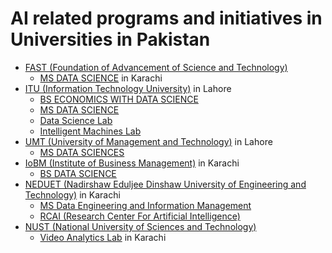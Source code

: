 # AI related programs and initiatives in Universities in Pakistan
- [FAST (Foundation of Advancement of Science and Technology)](http://www.nu.edu.pk/)
  - [MS DATA SCIENCE](http://www.nu.edu.pk/Program/MS(DS)) in Karachi
- [ITU (Information Technology University)](https://itu.edu.pk/) in Lahore
  - [BS ECONOMICS WITH DATA SCIENCE](https://itu.edu.pk/admissions/bs-economics-with-data-science/)
  - [MS DATA SCIENCE](https://itu.edu.pk/academics/ms-data-science/)
  - [Data Science Lab](https://itu.edu.pk/research/data-science-lab/)
  - [Intelligent Machines Lab](http://im.itu.edu.pk/)
- [UMT (University of Management and Technology)](https://www.umt.edu.pk/) in Lahore
  - [MS DATA SCIENCES](https://admissions.umt.edu.pk/prog/MS-DS.aspx)
- [IoBM (Institute of Business Management)](https://www.iobm.edu.pk/) in Karachi
  - [BS DATA SCIENCE](https://ccsis.iobm.edu.pk/bachelor-programs/bs-data-science/)
- [NEDUET (Nadirshaw Eduljee Dinshaw University of Engineering and Technology)](http://www.neduet.edu.pk/) in Karachi
  - [MS Data Engineering and Information Management](http://www.neduet.edu.pk/sites/default/files/users/admission/prospectus/postgraduate/Final_2017-2018.pdf)
  - [RCAI (Research Center For Artificial Intelligence)](http://www.rcai.pk/) 
- [NUST (National University of Sciences and Technology)](http://www.nust.edu.pk/Pages/Default.aspx)
  - [Video Analytics Lab](http://projects.pnec.nust.edu.pk/va/) in Karachi
